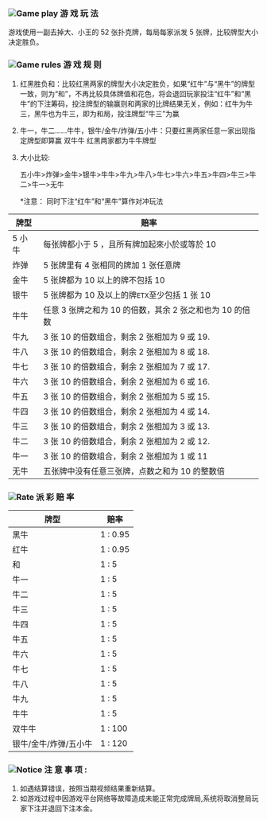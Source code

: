 ### ![Game play](https://res-global.keazjn8.cn/statics/game_rules/icon_g_p.png) 游 戏 玩 法

游戏使用一副去掉大、小王的 52 张扑克牌，每局每家派发 5 张牌，比较牌型大小决定胜负。

### ![Game rules](https://res-global.keazjn8.cn/statics/game_rules/icon_g_r.png) 游 戏 规 则

1. 红黑胜负和：比较红黑两家的牌型大小决定胜负，如果“红牛”与“黑牛”的牌型一致，则为“和”，不再比较具体牌值和花色，将会退回玩家投注“红牛”和“黑牛”的下注筹码，投注牌型的输赢则和两家的比牌结果无关，例如：红牛为牛三，黑牛也为牛三，即为和局，投注牌型“牛三”为赢
2. 牛一，牛二……牛牛，银牛/金牛/炸弹/五小牛：只要红黑两家任意一家出现指定牌型即算赢
   双牛牛 红黑两家都为牛牛牌型
3. 大小比较:

   五小牛>炸弹>金牛>银牛>牛牛>牛九>牛八>牛七>牛六>牛五>牛四>牛三>牛二>牛一>无牛

   \*注意：
   同时下注“红牛”和“黑牛”算作对冲玩法

| 牌型   | 赔率                                                     |
| ------ | -------------------------------------------------------- |
| 5 小牛 | 每张牌都小于 5 ，且所有牌加起來小於或等於 10             |
| 炸弹   | 5 张牌里有 4 张相同的牌加 1 张任意牌                     |
| 金牛   | 5 张牌都为 10 以上的牌不包括 10                          |
| 银牛   | 5 张牌都为 10 及以上的牌`ETX`至少包括 1 张 10            |
| 牛牛   | 任意 3 张牌之和为 10 的倍数，其余 2 张之和也为 10 的倍数 |
| 牛九   | 3 张 10 的倍数组合，剩余 2 张相加为 9 或 19.             |
| 牛八   | 3 张 10 的倍数组合，剩余 2 张相加为 8 或 18.             |
| 牛七   | 3 张 10 的倍数组合，剩余 2 张相加为 7 或 17.             |  |
| 牛六   | 3 张 10 的倍数组合，剩余 2 张相加为 6 或 16.             |  |
| 牛五   | 3 张 10 的倍数组合，剩余 2 张相加为 5 或 15.             |  |
| 牛四   | 3 张 10 的倍数组合，剩余 2 张相加为 4 或 14.             |  |
| 牛三   | 3 张 10 的倍数组合，剩余 2 张相加为 3 或 13.             |  |
| 牛二   | 3 张 10 的倍数组合，剩余 2 张相加为 2 或 12.             |  |
| 牛一   | 3 张 10 的倍数组合，剩余 2 张相加为 1 或 11              |  |
| 无牛   | 五张牌中没有任意三张牌，点数之和为 10 的整数倍           |

### ![Rate](https://res-global.keazjn8.cn/statics/game_rules/icon_r.png) 派 彩 赔 率

| 牌型                  | 赔率     |
| --------------------- | -------- |
| 黑牛                  | 1 : 0.95 |
| 红牛                  | 1 : 0.95 |
| 和                    | 1 : 5    |
| 牛一                  | 1 : 5    |
| 牛二                  | 1 : 5    |
| 牛三                  | 1 : 5    |
| 牛四                  | 1 : 5    |
| 牛五                  | 1 : 5    |
| 牛六                  | 1 : 5    |
| 牛七                  | 1 : 5    |
| 牛八                  | 1 : 5    |
| 牛九                  | 1 : 5    |
| 牛牛                  | 1 : 5    |
| 双牛牛                | 1 : 100  |
| 银牛/金牛/炸弹/五小牛 | 1 : 120  |

### ![Notice](https://res-global.keazjn8.cn/statics/game_rules/icon_warn.png) 注 意 事 项 :

1. 如遇结算错误，按照当期视频结果重新结算。
2. 如游戏过程中因游戏平台网络等故障造成未能正常完成牌局,系统将取消整局玩家下注并退回下注本金。

